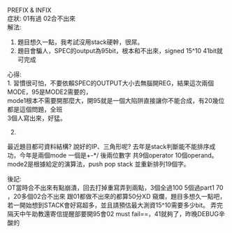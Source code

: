 PREFIX & INFIX    
症狀:  01有過 02合不出來  
解法:  
1. 題目想久一點，我考試沒用stack硬幹，很屌。
2. 題目會騙人，SPEC的output為95bit，根本和不出來，signed 15^10 41bit就可完成

心得:   
1.
習慣很可怕，不要依賴SPEC的OUTPUT大小去無腦開REG，結果這次兩個MODE，95是MODE2需要的，    
mode1根本不需要開那麼大，開95就是一個大陷阱直接讓你不能合成，有20幾位都是這個問題，全班    
3個人寫出來，好猛。    

2.    
最近題目都可資料結構? 說好的IP、三角形呢? 去年是stack判斷能不能排序成功，今年是兩個mode
一個是+-*/ 後兩位數字 共9個operator 10個operand。 mode2是根據給定的演算法，push pop stack
並重新排列19個字。

後記:    
OT當時合不出來有點崩潰，回去打掉重寫弄到兩點，3個全過100 5個過part1 70 ，20多個02合不出來 跟01都做不出來的都算50分XD 窺爛，題目多想久一點吧，若一開始想到STACK會好寫超多，並且請預估最大測資15^10需要多少bit。 弄完隔天中午助教還寄信提醒部要開95會02 must fail==，41就夠了，昨晚DEBUG辛酸的
